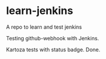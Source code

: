 # learn-jenkins
A repo to learn and test jenkins

Testing github-webhook with Jenkins.

Kartoza tests with status badge. Done.
